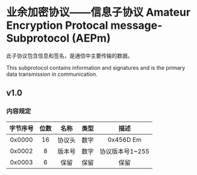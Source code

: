 # 业余加密协议——信息子协议 Amateur Encryption Protocal message-Subprotocol (AEPm)
此子协议包含信息和签名，是通信中主要传输的数据。

This subprotocol contains information and signatures and is the primary data transmission in communication.

## v1.0
### 内容规定
| 字节序号 | 位数 | 名称 | 类型 | 描述 |
|:-------:|:----:|:---:|:----:|:----:|
| 0x0000 | 16  | 协议头 | 数字 |0x456D Em|
| 0x0002 | 8     |版本号|数字|协议版本号1~255|
| 0x0003 | 6     |保留  |保留  |保留|
